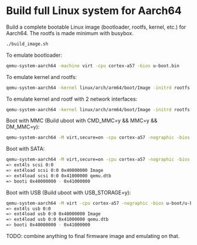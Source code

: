 # Build full Linux system for Aarch64

Build a complete bootable Linux image (bootloader, rootfs, kernel, etc.) for Aarch64. The rootfs is made minimum with busybox.

```bash
./build_image.sh
```

To emulate bootloader:

```bash
qemu-system-aarch64 -machine virt -cpu cortex-a57 -bios u-boot.bin
```

To emulate kernel and rootfs:

```bash
qemu-system-aarch64 -kernel linux/arch/arm64/boot/Image -initrd rootfs.cpio.gz -machine virt -cpu cortex-a53 -m 1G -nographic -append "root=/dev/mem"
```

To emulate kernel and rootf with 2 network interfaces:

```bash
qemu-system-aarch64 -kernel linux/arch/arm64/boot/Image -initrd rootfs.cpio.gz -machine virt -cpu cortex-a53 -m 1G -nographic -append "root=/dev/mem" -netdev user,id=mynet0,hostfwd=tcp::8080-:80 -device e1000,netdev=mynet0 -net nic,macaddr=52:54:aa:12:35:02,model=virtio
```

Boot with MMC (Build uboot with CMD_MMC=y && MMC=y && DM_MMC=y):

```bash
qemu-system-aarch64 -M virt,secure=on -cpu cortex-a57 -nographic -bios flash.bin -m 2048 -d int -device sdhci-pci,sd-spec-version=3 -drive if=none,file=emmc.img,format=raw,id=MMC1 -device sd-card,drive=MMC1
```

Boot with SATA:

```bash
qemu-system-aarch64 -M virt,secure=on -cpu cortex-a57 -nographic -bios u-boot/u-boot.bin -m 2048 -drive if=none,file=disk.img,id=mydisk -device ich9-ahci,id=ahci -device ide-drive,drive=mydisk,bus=ahci.0
=> ext4ls scsi 0:0
=> ext4load scsi 0:0 0x40000000 Image
=> ext4load scsi 0:0 0x41000000 qemu.dtb
=> booti 0x40000000 - 0x41000000 
```

Boot with USB (Build uboot with USB_STORAGE=y):

```bash
qemu-system-aarch64 -M virt -cpu cortex-a57 -nographic -bios u-boot/u-boot.bin -m 2048 -device usb-ehci,id=ehci -drive if=none,file=boot.img,id=image,format=raw -device usb-storage,bus=ehci.0,drive=image
=> ext4ls usb 0:0
=> ext4load usb 0:0 0x40000000 Image
=> ext4load usb 0:0 0x41000000 qemu.dtb
=> booti 0x40000000 - 0x41000000 
```

TODO: combine anything to final firmware image and emulating on that.
